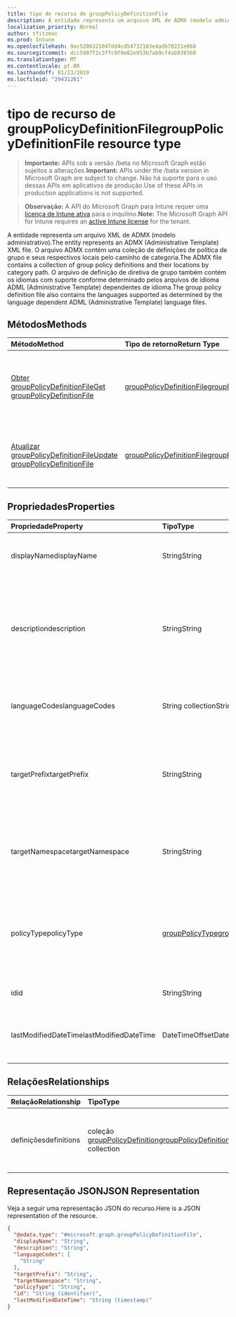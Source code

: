 ```yaml
---
title: tipo de recurso de groupPolicyDefinitionFile
description: A entidade representa um arquivo XML de ADMX (modelo administrativo). O arquivo ADMX contém uma coleção de definições de política de grupo e seus respectivos locais pelo caminho de categoria. O arquivo de definição de diretiva de grupo também contém os idiomas com suporte conforme determinado pelos arquivos de idioma ADML (Administrative Template) dependentes de idioma.
localization_priority: Normal
author: tfitzmac
ms.prod: Intune
ms.openlocfilehash: 9ac5206321047dd4cd54732103e4adb70221e860
ms.sourcegitcommit: dcc5907f2c3ffc0f0e82e953b7ab9cf4ab938360
ms.translationtype: MT
ms.contentlocale: pt-BR
ms.lasthandoff: 01/23/2019
ms.locfileid: "29431261"
---
```

# <a name="grouppolicydefinitionfile-resource-type"></a><span data-ttu-id="c45af-105">tipo de recurso de groupPolicyDefinitionFile</span><span class="sxs-lookup"><span data-stu-id="c45af-105">groupPolicyDefinitionFile resource type</span></span>

> <span data-ttu-id="c45af-106">**Importante:** APIs sob a versão /beta no Microsoft Graph estão sujeitos a alterações.</span><span class="sxs-lookup"><span data-stu-id="c45af-106">**Important:** APIs under the /beta version in Microsoft Graph are subject to change.</span></span> <span data-ttu-id="c45af-107">Não há suporte para o uso dessas APIs em aplicativos de produção.</span><span class="sxs-lookup"><span data-stu-id="c45af-107">Use of these APIs in production applications is not supported.</span></span>

> <span data-ttu-id="c45af-108">**Observação:** A API do Microsoft Graph para Intune requer uma [licença de Intune ativa](https://go.microsoft.com/fwlink/?linkid=839381) para o inquilino.</span><span class="sxs-lookup"><span data-stu-id="c45af-108">**Note:** The Microsoft Graph API for Intune requires an [active Intune license](https://go.microsoft.com/fwlink/?linkid=839381) for the tenant.</span></span>

<span data-ttu-id="c45af-109">A entidade representa um arquivo XML de ADMX (modelo administrativo).</span><span class="sxs-lookup"><span data-stu-id="c45af-109">The entity represents an ADMX (Administrative Template) XML file.</span></span> <span data-ttu-id="c45af-110">O arquivo ADMX contém uma coleção de definições de política de grupo e seus respectivos locais pelo caminho de categoria.</span><span class="sxs-lookup"><span data-stu-id="c45af-110">The ADMX file contains a collection of group policy definitions and their locations by category path.</span></span> <span data-ttu-id="c45af-111">O arquivo de definição de diretiva de grupo também contém os idiomas com suporte conforme determinado pelos arquivos de idioma ADML (Administrative Template) dependentes de idioma.</span><span class="sxs-lookup"><span data-stu-id="c45af-111">The group policy definition file also contains the languages supported as determined by the language dependent ADML (Administrative Template) language files.</span></span>

## <a name="methods"></a><span data-ttu-id="c45af-112">Métodos</span><span class="sxs-lookup"><span data-stu-id="c45af-112">Methods</span></span>
|<span data-ttu-id="c45af-113">Método</span><span class="sxs-lookup"><span data-stu-id="c45af-113">Method</span></span>|<span data-ttu-id="c45af-114">Tipo de retorno</span><span class="sxs-lookup"><span data-stu-id="c45af-114">Return Type</span></span>|<span data-ttu-id="c45af-115">Descrição</span><span class="sxs-lookup"><span data-stu-id="c45af-115">Description</span></span>|
|:---|:---|:---|
|[<span data-ttu-id="c45af-116">Obter groupPolicyDefinitionFile</span><span class="sxs-lookup"><span data-stu-id="c45af-116">Get groupPolicyDefinitionFile</span></span>](../api/intune-grouppolicy-grouppolicydefinitionfile-get.md)|[<span data-ttu-id="c45af-117">groupPolicyDefinitionFile</span><span class="sxs-lookup"><span data-stu-id="c45af-117">groupPolicyDefinitionFile</span></span>](../resources/intune-grouppolicy-grouppolicydefinitionfile.md)|<span data-ttu-id="c45af-118">Leia as propriedades e os relacionamentos do objeto [groupPolicyDefinitionFile](../resources/intune-grouppolicy-grouppolicydefinitionfile.md) .</span><span class="sxs-lookup"><span data-stu-id="c45af-118">Read properties and relationships of the [groupPolicyDefinitionFile](../resources/intune-grouppolicy-grouppolicydefinitionfile.md) object.</span></span>|
|[<span data-ttu-id="c45af-119">Atualizar groupPolicyDefinitionFile</span><span class="sxs-lookup"><span data-stu-id="c45af-119">Update groupPolicyDefinitionFile</span></span>](../api/intune-grouppolicy-grouppolicydefinitionfile-update.md)|[<span data-ttu-id="c45af-120">groupPolicyDefinitionFile</span><span class="sxs-lookup"><span data-stu-id="c45af-120">groupPolicyDefinitionFile</span></span>](../resources/intune-grouppolicy-grouppolicydefinitionfile.md)|<span data-ttu-id="c45af-121">Atualize as propriedades de um objeto [groupPolicyDefinitionFile](../resources/intune-grouppolicy-grouppolicydefinitionfile.md) .</span><span class="sxs-lookup"><span data-stu-id="c45af-121">Update the properties of a [groupPolicyDefinitionFile](../resources/intune-grouppolicy-grouppolicydefinitionfile.md) object.</span></span>|

## <a name="properties"></a><span data-ttu-id="c45af-122">Propriedades</span><span class="sxs-lookup"><span data-stu-id="c45af-122">Properties</span></span>
|<span data-ttu-id="c45af-123">Propriedade</span><span class="sxs-lookup"><span data-stu-id="c45af-123">Property</span></span>|<span data-ttu-id="c45af-124">Tipo</span><span class="sxs-lookup"><span data-stu-id="c45af-124">Type</span></span>|<span data-ttu-id="c45af-125">Descrição</span><span class="sxs-lookup"><span data-stu-id="c45af-125">Description</span></span>|
|:---|:---|:---|
|<span data-ttu-id="c45af-126">displayName</span><span class="sxs-lookup"><span data-stu-id="c45af-126">displayName</span></span>|<span data-ttu-id="c45af-127">String</span><span class="sxs-lookup"><span data-stu-id="c45af-127">String</span></span>|<span data-ttu-id="c45af-128">O nome amigável localizado do arquivo ADMX.</span><span class="sxs-lookup"><span data-stu-id="c45af-128">The localized friendly name of the ADMX file.</span></span>|
|<span data-ttu-id="c45af-129">description</span><span class="sxs-lookup"><span data-stu-id="c45af-129">description</span></span>|<span data-ttu-id="c45af-130">String</span><span class="sxs-lookup"><span data-stu-id="c45af-130">String</span></span>|<span data-ttu-id="c45af-131">A descrição localizada das configurações de política no arquivo ADMX.</span><span class="sxs-lookup"><span data-stu-id="c45af-131">The localized description of the policy settings in the ADMX file.</span></span> <span data-ttu-id="c45af-132">O valor padrão é vazio.</span><span class="sxs-lookup"><span data-stu-id="c45af-132">The default value is empty.</span></span>|
|<span data-ttu-id="c45af-133">languageCodes</span><span class="sxs-lookup"><span data-stu-id="c45af-133">languageCodes</span></span>|<span data-ttu-id="c45af-134">String collection</span><span class="sxs-lookup"><span data-stu-id="c45af-134">String collection</span></span>|<span data-ttu-id="c45af-135">Os códigos de idioma com suporte para o arquivo ADMX.</span><span class="sxs-lookup"><span data-stu-id="c45af-135">The supported language codes for the ADMX file.</span></span>|
|<span data-ttu-id="c45af-136">targetPrefix</span><span class="sxs-lookup"><span data-stu-id="c45af-136">targetPrefix</span></span>|<span data-ttu-id="c45af-137">String</span><span class="sxs-lookup"><span data-stu-id="c45af-137">String</span></span>|<span data-ttu-id="c45af-138">Especifica o nome lógico que se refere ao namespace no arquivo ADMX.</span><span class="sxs-lookup"><span data-stu-id="c45af-138">Specifies the logical name that refers to the namespace within the ADMX file.</span></span>|
|<span data-ttu-id="c45af-139">targetNamespace</span><span class="sxs-lookup"><span data-stu-id="c45af-139">targetNamespace</span></span>|<span data-ttu-id="c45af-140">String</span><span class="sxs-lookup"><span data-stu-id="c45af-140">String</span></span>|<span data-ttu-id="c45af-141">Especifica o URI usado para identificar o namespace no arquivo ADMX.</span><span class="sxs-lookup"><span data-stu-id="c45af-141">Specifies the URI used to identify the namespace within the ADMX file.</span></span>|
|<span data-ttu-id="c45af-142">policyType</span><span class="sxs-lookup"><span data-stu-id="c45af-142">policyType</span></span>|[<span data-ttu-id="c45af-143">groupPolicyType</span><span class="sxs-lookup"><span data-stu-id="c45af-143">groupPolicyType</span></span>](../resources/intune-grouppolicy-grouppolicytype.md)|<span data-ttu-id="c45af-144">Especifica o tipo de política de grupo.</span><span class="sxs-lookup"><span data-stu-id="c45af-144">Specifies the type of group policy.</span></span> <span data-ttu-id="c45af-145">Os valores possíveis são: `admxBacked` e `admxIngested`.</span><span class="sxs-lookup"><span data-stu-id="c45af-145">Possible values are: `admxBacked`, `admxIngested`.</span></span>|
|<span data-ttu-id="c45af-146">id</span><span class="sxs-lookup"><span data-stu-id="c45af-146">id</span></span>|<span data-ttu-id="c45af-147">String</span><span class="sxs-lookup"><span data-stu-id="c45af-147">String</span></span>|<span data-ttu-id="c45af-148">Chave da entidade.</span><span class="sxs-lookup"><span data-stu-id="c45af-148">Key of the entity.</span></span>|
|<span data-ttu-id="c45af-149">lastModifiedDateTime</span><span class="sxs-lookup"><span data-stu-id="c45af-149">lastModifiedDateTime</span></span>|<span data-ttu-id="c45af-150">DateTimeOffset</span><span class="sxs-lookup"><span data-stu-id="c45af-150">DateTimeOffset</span></span>|<span data-ttu-id="c45af-151">A data e hora que a entidade foi modificado pela última vez.</span><span class="sxs-lookup"><span data-stu-id="c45af-151">The date and time the entity was last modified.</span></span>|

## <a name="relationships"></a><span data-ttu-id="c45af-152">Relações</span><span class="sxs-lookup"><span data-stu-id="c45af-152">Relationships</span></span>
|<span data-ttu-id="c45af-153">Relação</span><span class="sxs-lookup"><span data-stu-id="c45af-153">Relationship</span></span>|<span data-ttu-id="c45af-154">Tipo</span><span class="sxs-lookup"><span data-stu-id="c45af-154">Type</span></span>|<span data-ttu-id="c45af-155">Descrição</span><span class="sxs-lookup"><span data-stu-id="c45af-155">Description</span></span>|
|:---|:---|:---|
|<span data-ttu-id="c45af-156">definições</span><span class="sxs-lookup"><span data-stu-id="c45af-156">definitions</span></span>|<span data-ttu-id="c45af-157">coleção [groupPolicyDefinition](../resources/intune-grouppolicy-grouppolicydefinition.md)</span><span class="sxs-lookup"><span data-stu-id="c45af-157">[groupPolicyDefinition](../resources/intune-grouppolicy-grouppolicydefinition.md) collection</span></span>|<span data-ttu-id="c45af-158">As definições de política de grupo associadas ao arquivo.</span><span class="sxs-lookup"><span data-stu-id="c45af-158">The group policy definitions associated with the file.</span></span>|

## <a name="json-representation"></a><span data-ttu-id="c45af-159">Representação JSON</span><span class="sxs-lookup"><span data-stu-id="c45af-159">JSON Representation</span></span>
<span data-ttu-id="c45af-160">Veja a seguir uma representação JSON do recurso.</span><span class="sxs-lookup"><span data-stu-id="c45af-160">Here is a JSON representation of the resource.</span></span>
<!-- {
  "blockType": "resource",
  "keyProperty": "id",
  "@odata.type": "microsoft.graph.groupPolicyDefinitionFile"
}
-->
``` json
{
  "@odata.type": "#microsoft.graph.groupPolicyDefinitionFile",
  "displayName": "String",
  "description": "String",
  "languageCodes": [
    "String"
  ],
  "targetPrefix": "String",
  "targetNamespace": "String",
  "policyType": "String",
  "id": "String (identifier)",
  "lastModifiedDateTime": "String (timestamp)"
}
```




